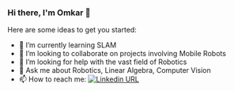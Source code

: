 ### Hi there, I'm Omkar 👋

Here are some ideas to get you started:

- 🌱 I’m currently learning SLAM
- 👯 I’m looking to collaborate on projects involving Mobile Robots
- 🤔 I’m looking for help with the vast field of Robotics
- 💬 Ask me about Robotics, Linear Algebra, Computer Vision
- 📫 How to reach me: [![Linkedin URL](https://img.shields.io/twitter/url?color=%230072b1&label=connect&logo=linkedin&logoColor=%230072b1&style=flat-square&url=https%3A%2F%2Fwww.linkedin.com%2Fin%2Falejandro-ramirez-ciceros%2F)](https://www.linkedin.com/in/omkar-s-7ba8b3137/)

